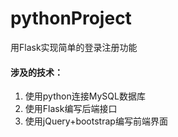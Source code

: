 # pythonProject
用Flask实现简单的登录注册功能
<br/>
#### 涉及的技术：
1. 使用python连接MySQL数据库<br/>
2. 使用Flask编写后端接口<br/>
3. 使用jQuery+bootstrap编写前端界面
